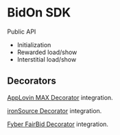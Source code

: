# BidOn SDK

Public API
- Initialization
- Rewarded load/show
- Interstitial load/show
  
## Decorators

[AppLovin MAX Decorator](https://github.com/appodeal/Mads-SDK-Android/tree/main/adapter/applovin) integration. 

[ironSource Decorator](https://github.com/appodeal/Mads-SDK-Android/tree/main/adapter/ironsource) integration. 

[Fyber FairBid Decorator](https://github.com/appodeal/Mads-SDK-Android/tree/main/adapter/fyber) integration. 
